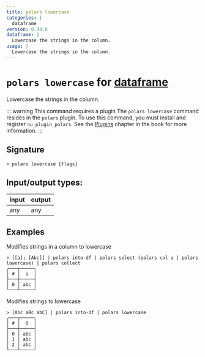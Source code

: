 ```yaml
---
title: polars lowercase
categories: |
  dataframe
version: 0.98.0
dataframe: |
  Lowercase the strings in the column.
usage: |
  Lowercase the strings in the column.
---
```

<!-- This file is automatically generated. Please edit the command in https://github.com/nushell/nushell instead. -->

# `polars lowercase` for [dataframe](/commands/categories/dataframe.md)

<div class='command-title'>Lowercase the strings in the column.</div>

::: warning This command requires a plugin
The `polars lowercase` command resides in the `polars` plugin.
To use this command, you must install and register `nu_plugin_polars`.
See the [Plugins](/book/plugins.html) chapter in the book for more information.
:::

## Signature

```> polars lowercase {flags} ```


## Input/output types:

| input | output |
| ----- | ------ |
| any   | any    |

## Examples

Modifies strings in a column to lowercase
```nu
> [[a]; [Abc]] | polars into-df | polars select (polars col a | polars lowercase) | polars collect
╭───┬─────╮
│ # │  a  │
├───┼─────┤
│ 0 │ abc │
╰───┴─────╯

```

Modifies strings to lowercase
```nu
> [Abc aBc abC] | polars into-df | polars lowercase
╭───┬─────╮
│ # │  0  │
├───┼─────┤
│ 0 │ abc │
│ 1 │ abc │
│ 2 │ abc │
╰───┴─────╯

```

